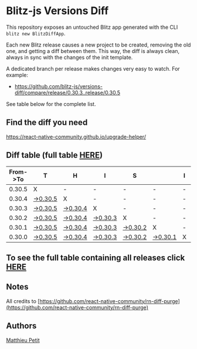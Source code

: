 # Blitz-js Versions Diff

This repository exposes an untouched Blitz app generated with the CLI 
`blitz new BlitzDiffApp`.

Each new Blitz release causes a new project to be created, removing the old one, and getting a diff between them. This way, the diff is always clean, always in sync with the changes of the init template.

A dedicated branch per release makes changes very easy
to watch. For example:

* https://github.com/blitz-js/versions-diff/compare/release/0.30.3..release/0.30.5

See table below for the complete list.

## Find the diff you need
https://react-native-community.github.io/upgrade-helper/

## Diff table (full table [HERE](https://react-native-community.github.io/versions-diff-purge/))

| From->To | T                                                                                            | H                                                                                            | I                                                                                            | S                                                                                            |                                                                                              | I   | S   |     | C   | O   | O   | L   |
| -------- | -------------------------------------------------------------------------------------------- | -------------------------------------------------------------------------------------------- | -------------------------------------------------------------------------------------------- | -------------------------------------------------------------------------------------------- | -------------------------------------------------------------------------------------------- | --- | --- | --- | --- | --- | --- | --- |
| 0.30.5   | X                                                                                            | -                                                                                            | -                                                                                            | -                                                                                            | -                                                                                            | -   |     |     |     |     |     |     |
| 0.30.4   | [->0.30.5](https://github.com/blitz-js/versions-diff/compare/release/0.30.4..release/0.30.5) | X                                                                                            | -                                                                                            | -                                                                                            | -                                                                                            | -   |     |     |     |     |     |     |
| 0.30.3   | [->0.30.5](https://github.com/blitz-js/versions-diff/compare/release/0.30.3..release/0.30.5) | [->0.30.4](https://github.com/blitz-js/versions-diff/compare/release/0.30.3..release/0.30.4) | X                                                                                            | -                                                                                            | -                                                                                            | -   |     |     |     |     |     |     |
| 0.30.2   | [->0.30.5](https://github.com/blitz-js/versions-diff/compare/release/0.30.2..release/0.30.5) | [->0.30.4](https://github.com/blitz-js/versions-diff/compare/release/0.30.2..release/0.30.4) | [->0.30.3](https://github.com/blitz-js/versions-diff/compare/release/0.30.2..release/0.30.3) | X                                                                                            | -                                                                                            | -   |     |     |     |     |     |     |
| 0.30.1   | [->0.30.5](https://github.com/blitz-js/versions-diff/compare/release/0.30.1..release/0.30.5) | [->0.30.4](https://github.com/blitz-js/versions-diff/compare/release/0.30.1..release/0.30.4) | [->0.30.3](https://github.com/blitz-js/versions-diff/compare/release/0.30.1..release/0.30.3) | [->0.30.2](https://github.com/blitz-js/versions-diff/compare/release/0.30.1..release/0.30.2) | X                                                                                            | -   |     |     |     |     |     |     |
| 0.30.0   | [->0.30.5](https://github.com/blitz-js/versions-diff/compare/release/0.30.0..release/0.30.5) | [->0.30.4](https://github.com/blitz-js/versions-diff/compare/release/0.30.0..release/0.30.4) | [->0.30.3](https://github.com/blitz-js/versions-diff/compare/release/0.30.0..release/0.30.3) | [->0.30.2](https://github.com/blitz-js/versions-diff/compare/release/0.30.0..release/0.30.2) | [->0.30.1](https://github.com/blitz-js/versions-diff/compare/release/0.30.0..release/0.30.1) | X   |     |     |     |     |     |     |

## To see the full table containing all releases click [HERE](https://react-native-community.github.io/versions-diff-purge/)

## Notes
All credits to [https://github.com/react-native-community/rn-diff-purge](https://github.com/react-native-community/rn-diff-purge)

## Authors
[Matthieu Petit](https://github.com/matthieu994)